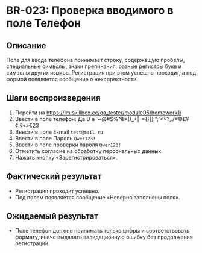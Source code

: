 # BR-023: Проверка вводимого в поле Телефон

## Описание
Поле для ввода телефона принимает строку, содержащую пробелы, специальные символы, знаки препинания, разные регистры букв и символы других языков. Регистрация при этом успешно проходит, а под формой появляется сообщение о некорректности.

## Шаги воспроизведения
1. Перейти на https://lm.skillbox.cc/qa_tester/module05/homework1/
2. Ввести в поле телефон: Да D a `~@#$%^&*()_+|-={}[]:”;’<>?,./®©£¥¢¦§«»€23
3. Ввести в поле E-mail `test@mail.ru`
4. Ввести в поле Пароль `Qwer123!`
5. Ввести в поле проверки пароля `Qwer123!`
6. Отметить согласие на обработку персональных данных.
7. Нажать кнопку «Зарегистрироваться».

## Фактический результат
- Регистрация проходит успешно.
- Под полем появляется сообщение «Неверно заполнены поля».

## Ожидаемый результат
- Поле телефон должно принимать только цифры и соответствовать формату, иначе выдавать валидационную ошибку без продолжения регистрации.

